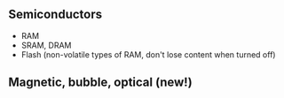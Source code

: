 ## Semiconductors
- RAM
- SRAM, DRAM
- Flash (non-volatile types of RAM, don't lose content when turned off)
## Magnetic, bubble, optical (new!)
